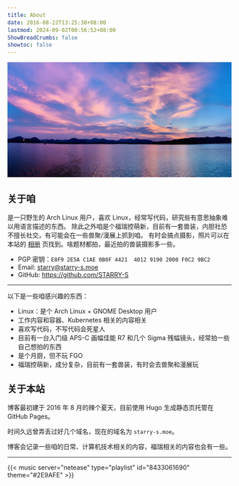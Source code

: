 ```yaml
---
title: About
date: 2016-08-22T13:25:30+08:00
lastmod: 2024-09-02T00:56:52+08:00
ShowBreadCrumbs: false
showtoc: false
---
```


!["West Lake"](images/westlake.jpg "West Lake")

## 关于咱

是一只野生的 Arch Linux 用户，喜欢 Linux，经常写代码，研究些有意思抽象难以用语言描述的东西。
除此之外咱是个福瑞控萌新，目前有一套兽装，内胆社恐不擅长社交，有可能会在一些兽聚/漫展上抓到咱。
有时会搞点摄影，照片可以在本站的 [相册](/gallery/) 页找到。啥题材都拍，最近拍的兽装摄影多一些。

- PGP 密钥：`E8F9 2E5A C1AE 0B0F 4421  4012 9190 2000 F0C2 9BC2`
- Email: [starry@starry-s.moe](mailto:starry@starry-s.moe)
- GitHub: <https://github.com/STARRY-S>

-----

以下是一些咱感兴趣的东西：

- Linux：是个 Arch Linux + GNOME Desktop 用户
- 工作内容和容器、Kubernetes 相关的内容相关
- 喜欢写代码，不写代码会死星人
- 目前有一台入门级 APS-C 画幅佳能 R7 和几个 Sigma 残幅镜头，经常拍一些自己想拍的东西
- 是个月厨，但不玩 FGO
- 福瑞控萌新，成分复杂，目前有一套兽装，有时会去兽聚和漫展玩

## 关于本站

博客最初建于 2016 年 8 月的辣个夏天，目前使用 Hugo 生成静态页托管在 GitHub Pages。

时间久远曾弄丢过好几个域名，现在的域名为 `starry-s.moe`。

博客会记录一些咱的日常、计算机技术相关的内容，福瑞相关的内容也会有一些。

----

{{< music server="netease" type="playlist" id="8433061690" theme="#2E9AFE" >}}
